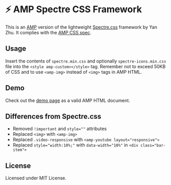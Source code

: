 # ⚡ AMP Spectre CSS Framework

This is an [AMP](https://www.ampproject.org) version of the lightweight [Spectre.css](https://picturepan2.github.io/spectre/) framework by Yan Zhu. It complies with the [AMP CSS spec](https://www.ampproject.org/docs/design/responsive/style_pages).

## Usage

Insert the contents of `spectre.min.css` and optionally `spectre-icons.min.css` file into the `<style amp-custom></style>` tag. Remember not to exceed 50KB of CSS and to use `<amp-img>` instead of `<img>` tags in AMP HTML.

## Demo

Check out the [demo page](https://niutech.github.io/amp-spectre/) as a valid AMP HTML document.

## Differences from Spectre.css

 - Removed `!important` and `style=""` attributes
 - Replaced `<img>` with `<amp-img>`
 - Replaced `.video-responsive` with `<amp-youtube layout="responsive">`
 - Replaced `style="width:10%;"` with `data-width="10%"` in `<div class="bar-item">`

## License

Licensed under MIT License.
